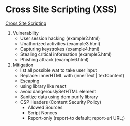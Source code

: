 # Cross Site Scripting (XSS)

[Cross Site Scripting](../images/cross-site-scripting.png)

1. Vulnerability
   - User session hacking (example2.html)
   - Unathorized activities (example3.html)
   - Capturing keystrokes (example4.html)
   - Stealing critical information (example5.html)
   - Phishing attrack (example6.html)
2. Mitigation
   - list all possible wat to take user input
   - Replace: innerHTML with (innerText | textContent)
   - Escaping
   - using library like react
   - avoid dangerouslySetHTML element
   - Sanitize data using dom purify library
   - CSP Headers (Content Security Policy)
     - Allowed Sources
     - Script Nonces
     - Report-only (report-to default; report-uri URL;)
